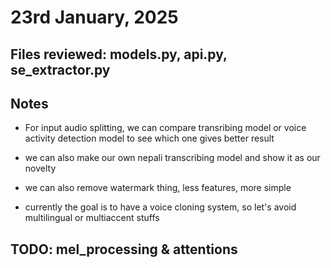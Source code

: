 
# 23rd January, 2025

## Files reviewed: models.py, api.py, se_extractor.py

## Notes
- For input audio splitting, we can compare transribing model or voice activity detection model to see which one gives better result

- we can also make our own nepali transcribing model and show it as our novelty

- we can also remove watermark thing, less features, more simple

- currently the goal is to have a voice cloning system, so let's avoid multilingual or multiaccent stuffs

## TODO: mel_processing & attentions
